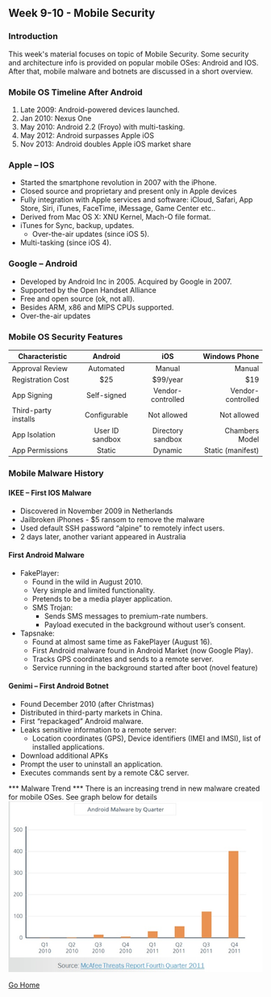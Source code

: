 ## Week 9-10 - Mobile Security           
### Introduction
This week's material focuses on topic of Mobile Security. Some security and architecture
info is provided on popular mobile OSes: Android and IOS. After that, mobile malware and botnets
are discussed in a short overview.  


### Mobile OS Timeline After Android
1.	Late 2009: Android-powered devices launched.
2.	Jan 2010: Nexus One
3.	May 2010:  Android 2.2 (Froyo) with multi-tasking.
4.	May 2012:  Android surpasses Apple iOS
5.	Nov  2013:  Android doubles Apple iOS market share 

### Apple – IOS
*	Started the smartphone revolution in 2007 with the iPhone.
*	Closed source and proprietary and present only in Apple devices 
*	Fully integration with Apple services and software: iCloud, Safari, App Store, Siri, iTunes, FaceTime, iMessage, Game Center etc..
*	Derived from Mac OS X:	XNU Kernel, Mach-O file format.
*	iTunes for Sync, backup, updates.
    *	Over-the-air updates (since iOS 5).
*	Multi-tasking (since iOS 4).

### Google – Android
*	Developed by Android Inc in 2005. Acquired by Google in 2007.
*	Supported by the Open Handset Alliance 
*	Free and open source (ok, not all).
*	Besides ARM, x86 and MIPS CPUs supported.
*	Over-the-air updates

### Mobile OS Security Features
| Characteristic         |	Android 	    |  iOS 	              | Windows Phone       |
| -----------------------|:----------------:|:-------------------:| -------------------:|
| Approval Review        |	Automated       | 	Manual            |	Manual              |
| Registration Cost      | 	$25 	        | $99/year 	          |   $19               |
| App Signing 	         | Self-signed      | Vendor-controlled   |	Vendor-controlled   |
| Third-party installs 	 | Configurable  	|  Not allowed 	      | Not allowed         |
| App Isolation 	     | User ID sandbox  |  Directory sandbox  |    Chambers Model   |
| App Permissions        | 	Static          | 	Dynamic           | Static (manifest)   |

### Mobile Malware History
#### IKEE – First IOS Malware
*	Discovered in November 2009 in Netherlands
*	Jailbroken iPhones - $5 ransom to remove the malware
*	Used default SSH password “alpine” to remotely infect users.
*	2 days later, another variant appeared in Australia

#### First Android Malware
*	FakePlayer:
    *	Found in the wild in August 2010.
    *	Very simple and limited functionality.
    *	Pretends to be a media player application.
    *	SMS Trojan: 
        *	Sends SMS messages to premium-rate numbers.
        *	Payload executed in the background without user’s consent.
*	Tapsnake:
    *	Found at almost same time as FakePlayer (August 16).
    *	First Android malware found in Android Market (now Google Play).
    *	Tracks GPS coordinates and sends to a remote server.
    *	Service running in the background started after boot (novel feature)

#### Genimi – First Android Botnet
*	Found December 2010 (after Christmas) 
*	Distributed in third-party markets in China.
*	First “repackaged” Android malware.
*	Leaks sensitive information to a remote server:
    *	Location coordinates (GPS), Device identifiers (IMEI and IMSI), list of installed applications.
*	Download additional APKs
*	Prompt the user to uninstall an application.
*	Executes commands sent by a remote C&C server.

*** Malware Trend ***
There is an increasing trend in new malware created for mobile OSes. See graph below for details
![alt text](../images/w9_malware_trends.jpg "Malware trend")


[Go Home](../index.md) 
